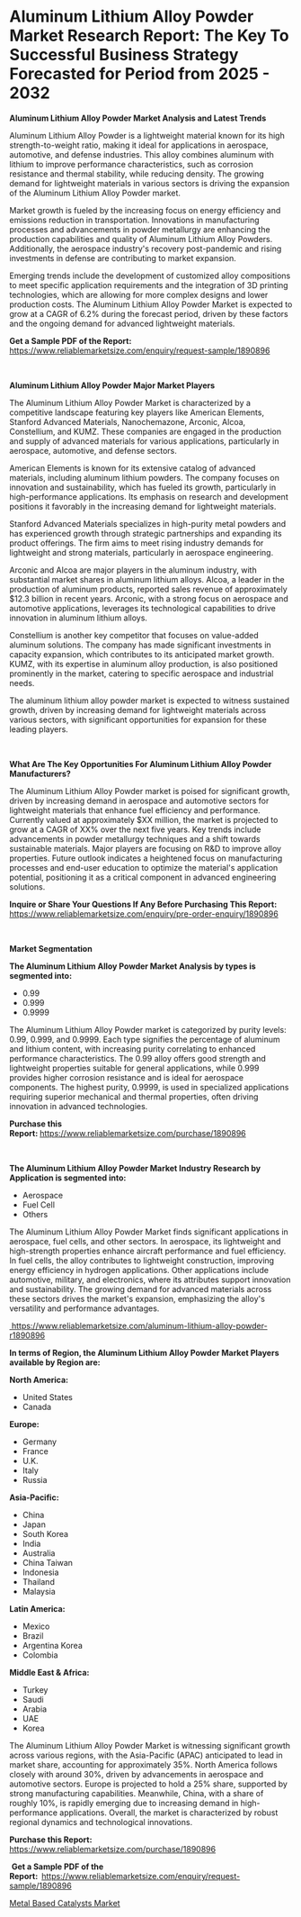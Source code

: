<p><h1>Aluminum Lithium Alloy Powder Market Research Report: The Key To Successful Business Strategy Forecasted for Period from 2025 - 2032</h1></p><p><strong>Aluminum Lithium Alloy Powder Market Analysis and Latest Trends</strong></p>
<p><p>Aluminum Lithium Alloy Powder is a lightweight material known for its high strength-to-weight ratio, making it ideal for applications in aerospace, automotive, and defense industries. This alloy combines aluminum with lithium to improve performance characteristics, such as corrosion resistance and thermal stability, while reducing density. The growing demand for lightweight materials in various sectors is driving the expansion of the Aluminum Lithium Alloy Powder market.</p><p>Market growth is fueled by the increasing focus on energy efficiency and emissions reduction in transportation. Innovations in manufacturing processes and advancements in powder metallurgy are enhancing the production capabilities and quality of Aluminum Lithium Alloy Powders. Additionally, the aerospace industry's recovery post-pandemic and rising investments in defense are contributing to market expansion.</p><p>Emerging trends include the development of customized alloy compositions to meet specific application requirements and the integration of 3D printing technologies, which are allowing for more complex designs and lower production costs. The Aluminum Lithium Alloy Powder Market is expected to grow at a CAGR of 6.2% during the forecast period, driven by these factors and the ongoing demand for advanced lightweight materials.</p></p>
<p><strong>Get a Sample PDF of the Report:&nbsp;</strong> <a href="https://www.reliablemarketsize.com/enquiry/request-sample/1890896?utm_campaign=3553&utm_medium=2&utm_source=Github&utm_content=ia&utm_term=03042025&utm_id=aluminum-lithium-alloy-powder">https://www.reliablemarketsize.com/enquiry/request-sample/1890896</a></p>
<p>&nbsp;</p>
<p><strong>Aluminum Lithium Alloy Powder Major Market Players</strong></p>
<p><p>The Aluminum Lithium Alloy Powder Market is characterized by a competitive landscape featuring key players like American Elements, Stanford Advanced Materials, Nanochemazone, Arconic, Alcoa, Constellium, and KUMZ. These companies are engaged in the production and supply of advanced materials for various applications, particularly in aerospace, automotive, and defense sectors.</p><p>American Elements is known for its extensive catalog of advanced materials, including aluminum lithium powders. The company focuses on innovation and sustainability, which has fueled its growth, particularly in high-performance applications. Its emphasis on research and development positions it favorably in the increasing demand for lightweight materials.</p><p>Stanford Advanced Materials specializes in high-purity metal powders and has experienced growth through strategic partnerships and expanding its product offerings. The firm aims to meet rising industry demands for lightweight and strong materials, particularly in aerospace engineering.</p><p>Arconic and Alcoa are major players in the aluminum industry, with substantial market shares in aluminum lithium alloys. Alcoa, a leader in the production of aluminum products, reported sales revenue of approximately $12.3 billion in recent years. Arconic, with a strong focus on aerospace and automotive applications, leverages its technological capabilities to drive innovation in aluminum lithium alloys.</p><p>Constellium is another key competitor that focuses on value-added aluminum solutions. The company has made significant investments in capacity expansion, which contributes to its anticipated market growth. KUMZ, with its expertise in aluminum alloy production, is also positioned prominently in the market, catering to specific aerospace and industrial needs.</p><p>The aluminum lithium alloy powder market is expected to witness sustained growth, driven by increasing demand for lightweight materials across various sectors, with significant opportunities for expansion for these leading players.</p></p>
<p>&nbsp;</p>
<p><strong>What Are The Key Opportunities For Aluminum Lithium Alloy Powder Manufacturers?</strong></p>
<p><p>The Aluminum Lithium Alloy Powder market is poised for significant growth, driven by increasing demand in aerospace and automotive sectors for lightweight materials that enhance fuel efficiency and performance. Currently valued at approximately $XX million, the market is projected to grow at a CAGR of XX% over the next five years. Key trends include advancements in powder metallurgy techniques and a shift towards sustainable materials. Major players are focusing on R&D to improve alloy properties. Future outlook indicates a heightened focus on manufacturing processes and end-user education to optimize the material's application potential, positioning it as a critical component in advanced engineering solutions.</p></p>
<p><strong>Inquire or Share Your Questions If Any Before Purchasing This Report:</strong> <a href="https://www.reliablemarketsize.com/enquiry/pre-order-enquiry/1890896?utm_campaign=3553&utm_medium=2&utm_source=Github&utm_content=ia&utm_term=03042025&utm_id=aluminum-lithium-alloy-powder">https://www.reliablemarketsize.com/enquiry/pre-order-enquiry/1890896</a></p>
<p>&nbsp;</p>
<p><strong>Market Segmentation</strong></p>
<p><strong>The Aluminum Lithium Alloy Powder Market Analysis by types is segmented into:</strong></p>
<p><ul><li>0.99</li><li>0.999</li><li>0.9999</li></ul></p>
<p><p>The Aluminum Lithium Alloy Powder market is categorized by purity levels: 0.99, 0.999, and 0.9999. Each type signifies the percentage of aluminum and lithium content, with increasing purity correlating to enhanced performance characteristics. The 0.99 alloy offers good strength and lightweight properties suitable for general applications, while 0.999 provides higher corrosion resistance and is ideal for aerospace components. The highest purity, 0.9999, is used in specialized applications requiring superior mechanical and thermal properties, often driving innovation in advanced technologies.</p></p>
<p><strong>Purchase this Report:&nbsp;</strong><a href="https://www.reliablemarketsize.com/purchase/1890896?utm_campaign=3553&utm_medium=2&utm_source=Github&utm_content=ia&utm_term=03042025&utm_id=aluminum-lithium-alloy-powder">https://www.reliablemarketsize.com/purchase/1890896</a></p>
<p>&nbsp;</p>
<p><strong>The Aluminum Lithium Alloy Powder Market Industry Research by Application is segmented into:</strong></p>
<p><ul><li>Aerospace</li><li>Fuel Cell</li><li>Others</li></ul></p>
<p><p>The Aluminum Lithium Alloy Powder Market finds significant applications in aerospace, fuel cells, and other sectors. In aerospace, its lightweight and high-strength properties enhance aircraft performance and fuel efficiency. In fuel cells, the alloy contributes to lightweight construction, improving energy efficiency in hydrogen applications. Other applications include automotive, military, and electronics, where its attributes support innovation and sustainability. The growing demand for advanced materials across these sectors drives the market's expansion, emphasizing the alloy's versatility and performance advantages.</p></p>
<p><a href="https://www.reliablemarketsize.com/aluminum-lithium-alloy-powder-r1890896?utm_campaign=3553&utm_medium=2&utm_source=Github&utm_content=ia&utm_term=03042025&utm_id=aluminum-lithium-alloy-powder">&nbsp;https://www.reliablemarketsize.com/aluminum-lithium-alloy-powder-r1890896</a></p>
<p><strong>In terms of Region, the Aluminum Lithium Alloy Powder Market Players available by Region are:</strong></p>
<p>
    <p> <strong> North America: </strong>
        <ul>
            <li>United States</li>
            <li>Canada</li>
        </ul>
        </p> 
    <p> <strong> Europe: </strong>
        <ul>
            <li>Germany</li>
            <li>France</li>
            <li>U.K.</li>
            <li>Italy</li>
            <li>Russia</li>
        </ul>
        </p> 
    <p> <strong> Asia-Pacific: </strong>
        <ul>
            <li>China</li>
            <li>Japan</li>
            <li>South Korea</li>
            <li>India</li>
            <li>Australia</li>
            <li>China Taiwan</li>
            <li>Indonesia</li>
            <li>Thailand</li>
            <li>Malaysia</li>
        </ul>
        </p> 
    <p> <strong> Latin America: </strong>
        <ul>
            <li>Mexico</li>
            <li>Brazil</li>
            <li>Argentina Korea</li>
            <li>Colombia</li>
        </ul>
        </p> 
    <p> <strong> Middle East & Africa: </strong>
        <ul>
            <li>Turkey</li>
            <li>Saudi</li>
            <li>Arabia</li>
            <li>UAE</li>
            <li>Korea</li>
        </ul>
    </p>
    </p>
<p><p>The Aluminum Lithium Alloy Powder Market is witnessing significant growth across various regions, with the Asia-Pacific (APAC) anticipated to lead in market share, accounting for approximately 35%. North America follows closely with around 30%, driven by advancements in aerospace and automotive sectors. Europe is projected to hold a 25% share, supported by strong manufacturing capabilities. Meanwhile, China, with a share of roughly 10%, is rapidly emerging due to increasing demand in high-performance applications. Overall, the market is characterized by robust regional dynamics and technological innovations.</p></p>
<p><strong>Purchase this Report: </strong><a href="https://www.reliablemarketsize.com/purchase/1890896?utm_campaign=3553&utm_medium=2&utm_source=Github&utm_content=ia&utm_term=03042025&utm_id=aluminum-lithium-alloy-powder">https://www.reliablemarketsize.com/purchase/1890896</a></p>
<p>&nbsp;<strong>Get a Sample PDF of the Report:&nbsp;&nbsp;</strong><a href="https://www.reliablemarketsize.com/enquiry/request-sample/1890896?utm_campaign=3553&utm_medium=2&utm_source=Github&utm_content=ia&utm_term=03042025&utm_id=aluminum-lithium-alloy-powder">https://www.reliablemarketsize.com/enquiry/request-sample/1890896</a></p>
<p><strong></strong></p>
<p><p><a href="https://github.com/seibttullyjh/Market-Research-Report-List-1/blob/main/metal-based-catalysts-market.md?utm_campaign=3553&utm_medium=2&utm_source=Github&utm_content=ia&utm_term=03042025&utm_id=aluminum-lithium-alloy-powder">Metal Based Catalysts Market</a></p></p>